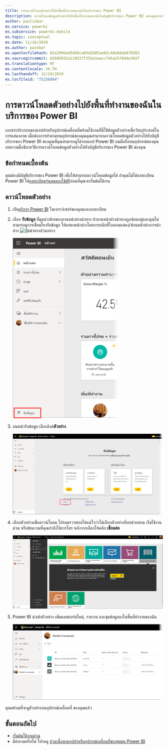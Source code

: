 ```yaml
---
title: การดาวน์โหลดตัวอย่างไปยังพื้นที่ทำงานของฉันในบริการของ Power BI
description: ดาวน์โหลดข้อมูลตัวอย่างไปยังพื้นที่ทำงานของฉันในบัญชีบริการของ Power BI ของคุณสำหรับการใช้งานในบทช่วยสอนแอปสำหรับอุปกรณ์เคลื่อนที่
author: paulinbar
ms.service: powerbi
ms.subservice: powerbi-mobile
ms.topic: conceptual
ms.date: 11/26/2019
ms.author: painbar
ms.openlocfilehash: 82a299dad5d58ca03d2b05ae02c49e0da0478303
ms.sourcegitcommit: 02b05932a119527f255e1eacc745a257044e392f
ms.translationtype: HT
ms.contentlocale: th-TH
ms.lasthandoff: 12/19/2019
ms.locfileid: "75256804"
---
```

# <a name="downloading-samples-to-my-workspace-in-the-power-bi-service"></a>การดาวน์โหลดตัวอย่างไปยังพื้นที่ทำงานของฉันในบริการของ Power BI

เอกสารประกอบของแอปสำหรับอุปกรณ์เคลื่อนที่พร้อมใช้งานที่นี่ใช้ข้อมูลตัวอย่างเพื่อวัตถุประสงค์ในการแสดงภาพ เมื่อต้องการทำตามบนอุปกรณ์ของคุณคุณสามารถดาวน์โหลดข้อมูลตัวอย่างไปยังบัญชีบริการของ Power BI ของคุณที่คุณสามารถดูได้จากแอป Power BI บนมือถือบนอุปกรณ์ของคุณ บทความนี้อธิบายวิธีการดาวน์โหลดข้อมูลตัวอย่างไปยังบัญชีบริการของ Power BI ของคุณ 

## <a name="prerequisites"></a>ข้อกำหนดเบื้องต้น

คุณต้องมีบัญชีบริการของ Power BI เพื่อให้สามารถดาวน์โหลดข้อมูลได้ ถ้าคุณไม่ได้ลงทะเบียน Power BI ให้[ลงทะเบียนรุ่นทดลองใช้ฟรี](https://app.powerbi.com/signupredirect?pbi_source=web)ก่อนที่คุณจะเริ่มต้นใช้งาน

## <a name="download-a-sample"></a>ดาวน์โหลดตัวอย่าง

1. เปิด[บริการ Power BI](https://app.powerbi.com) ในเบราว์เซอร์ของคุณและลงทะเบียน

2. เลือก **รับข้อมูล** ที่มุมล่างซ้ายของบานหน้าต่างนำทาง ถ้าบานหน้าต่างนำทางถูกซ่อนอยู่และคุณไม่สามารถดูการเชื่อมโยงรับข้อมูล ให้แสดงหน้าต่างโดยการคลิกที่ไอคอนแสดง/ซ่อนหน้าต่างการนำทาง ![ปุ่มนำทางส่วนกลาง](./media/mobile-apps-download-samples/power-bi-iphone-global-nav-button.png)  
   
    ![รับข้อมูล](./media/mobile-apps-download-samples/power-bi-get-data.png)

3. บนหน้ารับข้อมูล เลือกลิงค์**ตัวอย่าง**
   
   ![ไอคอนตัวอย่าง](./media/mobile-apps-download-samples/power-bi-samples-icon.png)

4. เลือกตัวอย่างเพื่อดาวน์โหลด โปรดตรวจสอบให้แน่ใจว่าได้เลือกตัวอย่างที่บทช่วยสอน เริ่มใช้งานด่วน หรือข้อความที่คุณกำลังใช้การโทร หลังจากเลือกให้คลิก **เชื่อมต่อ**
  
   ![เลือกเชื่อมต่อ](./media/mobile-apps-download-samples/opportunity-connect.png)
   
5. Power BI นำเข้าตัวอย่าง เพิ่มแดชบอร์ดใหม่, รายงาน และชุดข้อมูลลงในพื้นที่ทำงานของฉัน
   
   ![แดชบอร์ดตัวอย่าง](./media/mobile-apps-download-samples/power-bi-service-opportunity-sample.png)
  
คุณพร้อมที่จะดูตัวอย่างบนอุปกรณ์เคลื่อนที่ ของคุณแล้ว

## <a name="next-steps"></a>ขั้นตอนถัดไป
* [เริ่มต้นใช้งานด่วน](mobile-apps-quickstart-view-dashboard-report.md)
* มีคำถามหรือไม่ โปรดดู [ส่วนเนื้อหาแอปสำหรับอุปกรณ์เคลื่อนที่ของชุมชน Power BI](https://go.microsoft.com/fwlink/?linkid=839277)
